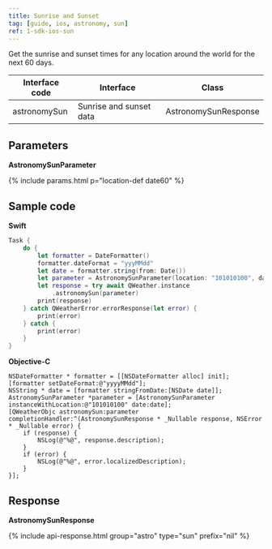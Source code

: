 ```yaml
---
title: Sunrise and Sunset
tag: [guide, ios, astronomy, sun]
ref: 1-sdk-ios-sun
---
```


Get the sunrise and sunset times for any location around the world for the next 60 days.


| Interface code            | Interface     | Class       |
| -------------------------- | -------- | ------------ |
| astronomySun | Sunrise and sunset data | AstronomySunResponse |

## Parameters

**AstronomySunParameter**

{% include params.html p="location-def date60" %}

## Sample code

**Swift**

```swift
Task {
    do {
        let formatter = DateFormatter()
        formatter.dateFormat = "yyyMMdd"
        let date = formatter.string(from: Date())
        let parameter = AstronomySunParameter(location: "101010100", date: date)
        let response = try await QWeather.instance
            .astronomySun(parameter)
        print(response)
    } catch QWeatherError.errorResponse(let error) {
        print(error)
    } catch {
        print(error)
    }
}
```

**Objective-C**

```objc
NSDateFormatter * formatter = [[NSDateFormatter alloc] init];
[formatter setDateFormat:@"yyyyMMdd"];
NSString * date = [formatter stringFromDate:[NSDate date]];
AstronomySunParameter *parameter = [AstronomySunParameter instanceWithLocation:@"101010100" date:date];
[QWeatherObjc astronomySun:parameter completionHandler:^(AstronomySunResponse * _Nullable response, NSError * _Nullable error) {
    if (response) {
        NSLog(@"%@", response.description);
    }
    if (error) {
        NSLog(@"%@", error.localizedDescription);
    }
}];
```
     
## Response

**AstronomySunResponse**

{% include api-response.html group="astro" type="sun" prefix="nil" %}

